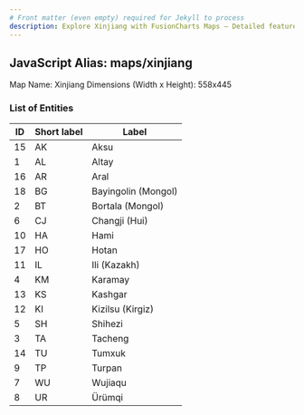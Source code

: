 ```yaml
---
# Front matter (even empty) required for Jekyll to process
description: Explore Xinjiang with FusionCharts Maps – Detailed features for seamless integration. Try now & enhance your data visualization today! 
---
```


## JavaScript Alias: maps/xinjiang

Map Name: Xinjiang
Dimensions (Width x Height): 558x445





### List of Entities

ID | Short label | Label
---|---|---|
15|AK|Aksu
1|AL|Altay
16|AR|Aral
18|BG|Bayingolin (Mongol)
2|BT|Bortala (Mongol)
6|CJ|Changji (Hui)
10|HA|Hami
17|HO|Hotan
11|IL|Ili (Kazakh)
4|KM|Karamay
13|KS|Kashgar
12|KI|Kizilsu (Kirgiz)
5|SH|Shihezi
3|TA|Tacheng
14|TU|Tumxuk
9|TP|Turpan
7|WU|Wujiaqu
8|UR|Ürümqi

